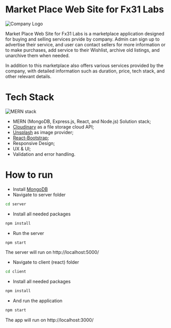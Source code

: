 # Market Place Web Site for Fx31 Labs
![Company Logo](https://github.com/Purvesh77/Fx31_Project/blob/main/Fx31_Project/client/public/favicon.jpg) <!-- Replace with actual URL of the company logo -->

Market Place Web Site for Fx31 Labs is a marketplace application designed for buying and selling services prvide by company. Admin can sign up to advertise their service, and user can contact sellers for more information or to make purchases, add service to their Wishlist, archive old listings, and unarchive them when needed.

In addition to this marketplace also offers various services provided by the company, with detailed information such as duration, price, tech stack, and other relevant details.

# Tech Stack

![MERN stack](https://res.cloudinary.com/silenceiv/image/upload/c_fill,h_205,w_512/v1617484581/mern_sakbwj.png)

- MERN (MongoDB, Express.js, React, and Node.js) Solution stack;
- [Cloudinary](https://cloudinary.com/) as a file storage cloud API;
- [Unsplash](https://unsplash.com/) as image provider;
- [React-Bootstrap](https://react-bootstrap.github.io/);
- Responsive Design;
- UX & UI;
- Validation and error handling.

# How to run 

- Install [MongoDB](https://www.mongodb.com/try/download)
- Navigate to server folder
```bash
cd server
```
- Install all needed packages
```bash
npm install
```
- Run the server
```bash
npm start
```
The server will run on http://localhost:5000/

- Navigate to client (react) folder
```bash
cd client
```
- Install all needed packages
```bash
npm install
```
- And run the application
```bash
npm start
```
The app will run on http://localhost:3000/


